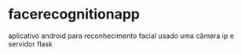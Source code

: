 # facerecognitionapp
aplicativo android para reconhecimento facial usado uma câmera ip e servidor flask

